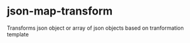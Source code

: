 # json-map-transform
Transforms json object or array of json objects based on tranformation template
